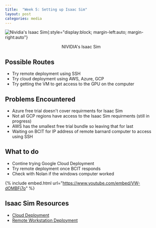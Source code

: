 ```yaml
---
title:  "Week 5: Setting up Isaac Sim"
layout: post
categories: media
---
```



 ![Nividia's Isaac Sim](https://www.nvidia.com/content/dam/en-zz/Solutions/gtcf20/omniverse/refresh-open-beta/nvidia-omniverse-isaac-sim-icon-128.png){:style="display:block; margin-left:auto; margin-right:auto"}

<p style="text-align: center;">NIVIDIA's Isaac Sim</p>



## Possible Routes

* Try remote deployment using SSH
* Try cloud deployment using AWS, Azure, GCP
* Try getting the VM to get access to the GPU on the computer


## Problems Encountered

* Azure free trial doesn't cover requirments for Isaac Sim
* Not all GCP regions have access to the Isaac Sim requirments (still in progress)
* AWS has the smallest free trial bundle so leaving that for last
* Waiting on BCIT for IP address of remote barnard computer to access using SSH

## What to do

* Contine trying Google Cloud Deployment
* Try remote deployment once BCIT responds
* Check with Nolan if the windows computer worked

{% include embed.html url="https://www.youtube.com/embed/VW-dOMBFj7o" %}

## Isaac Sim Resources

* [Cloud Deployment](https://docs.omniverse.nvidia.com/app_isaacsim/app_isaacsim/install_cloud.html)
* [Remote Workstation Deployment](https://docs.omniverse.nvidia.com/app_isaacsim/app_isaacsim/install_advanced_remote_setup.html)

